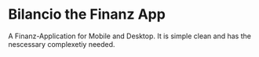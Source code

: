 # Bilancio the Finanz App
A Finanz-Application for Mobile and Desktop. It is simple clean and has the nescessary complexetiy needed.
